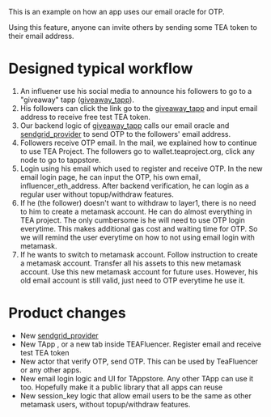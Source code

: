 This is an example on how an app uses our email oracle for OTP.

Using this feature, anyone can invite others by sending some TEA token to their email address.

# Designed typical workflow

1. An influener use his social media to announce his followers to go to a "giveaway" tapp ([giveaway_tapp](giveaway_tapp.md)). 
1. His followers can click the link go to the [giveaway_tapp](giveaway_tapp.md) and input email address to receive free test TEA token. 
1. Our backend logic of [giveaway_tapp](giveaway_tapp.md) calls our email oracle and [sendgrid_provider](sendgrid_provider.md) to send OTP to the followers' email address.
1. Followers receive OTP email. In the mail, we explained how to continue to use TEA Project. The followers go to wallet.teaproject.org, click any node to go to tappstore. 
1. Login using his email which used to register and receive OTP. In the new email login page, he can input the OTP, his own email, influencer_eth_address. After backend verification, he can login as a regular user without topup/withdraw features.
1. If he (the follower) doesn't want to withdraw to layer1, there is no need to him to create a metamask account. He can do almost everything in TEA project. The only cumbersome is he will need to use OTP login everytime. This makes additional gas cost and waiting time for OTP. So we will remind the user everytime on how to not using email login with metamask. 
1. If he wants to switch to metamask account. Follow instruction to create a metamask account. Transfer all his assets to this new metamask account. Use this new metamask account for future uses. However, his old email account is still valid, just need to OTP everytime he use it.

# Product changes

* New [sendgrid_provider](sendgrid_provider.md)
* New TApp , or a new tab inside TEAFluencer. Register email and receive test TEA token
* New actor that verify OTP, send OTP. This can be used by TeaFluencer or any other apps.
* New email login logic and UI for TAppstore. Any other TApp can use it too. Hopefully make it a public library that all apps can reuse
* New session_key logic that allow email users to be the same as other metamask users, without topup/withdraw features.

